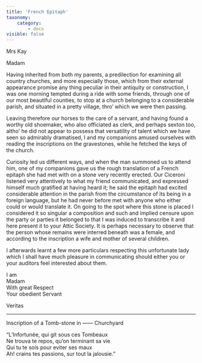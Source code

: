 ```yaml
---
title: 'French Epitaph'
taxonomy:
    category:
        - docs
visible: false
---
```


<div class="author">Mrs Kay</div>

Madam  
  
Having inherited from both my parents, a predilection for examining all country churches, and more especially those, which from their external appearance promise any thing peculiar in their antiquity or construction, I was one morning tempted during a ride with some friends, through one of our most beautiful counties, to stop at a church belonging to a considerable parish, and situated in a pretty village, thro’ which we were then passing.  
  
Leaving therefore our horses to the care of a servant, and having found a worthy old shoemaker, who also officiated as clerk, and perhaps sexton too, altho’ he did not appear to possess that versatility of talent which we have seen so admirably dramatised, I and my companions amused ourselves with reading the inscriptions on the gravestones, while he fetched the keys of the church.  
  
Curiosity led us different ways, and when the man summoned us to attend him, one of my companions gave us the rough translation of a French epitaph she had met with on a stone very recently erected. Our Ciceroni listened very attentively to what my friend communicated, and expressed himself much gratified at having heard it; he said the epitaph had excited considerable attention in the parish from the circumstance of its being in a foreign language, but he had never before met with anyone who either could or would translate it. On going to the spot where this stone is placed I considered it so singular a composition and such and implied censure upon the party or parties it belonged to that I was induced to transcribe it and here present it to your Attic Society. It is perhaps necessary to observe that the person whose remains were interred beneath was a female, and according to the inscription a wife and mother of several children.  
  
I afterwards learnt a few more particulars respecting this unfortunate lady which I shall have much pleasure in communicating should either you or your auditors feel interested about them.  
  
I am  
Madam  
With great Respect  
Your obedient Servant  

Veritas

---
  
<span class="title">Inscription of a Tomb-stone in —— Churchyard  </span>
  
“L’Infortunée, qui git sous ces Tombeaux  
Ne trouva te repos, qu’on terminant sa vie  
Qui tu te sois pour eviter ses maux  
Ah! crains tes passions, sur tout la jalousie.”  
  